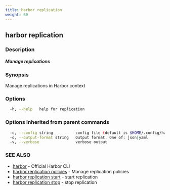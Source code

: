 ```yaml
---
title: harbor replication
weight: 60
---
```

## harbor replication

### Description

##### Manage replications

### Synopsis

Manage replications in Harbor context

### Options

```sh
  -h, --help   help for replication
```

### Options inherited from parent commands

```sh
  -c, --config string          config file (default is $HOME/.config/harbor-cli/config.yaml)
  -o, --output-format string   Output format. One of: json|yaml
  -v, --verbose                verbose output
```

### SEE ALSO

* [harbor](harbor.md)	 - Official Harbor CLI
* [harbor replication policies](harbor-replication-policies.md)	 - Manage replication policies
* [harbor replication start](harbor-replication-start.md)	 - start replication
* [harbor replication stop](harbor-replication-stop.md)	 - stop replication


